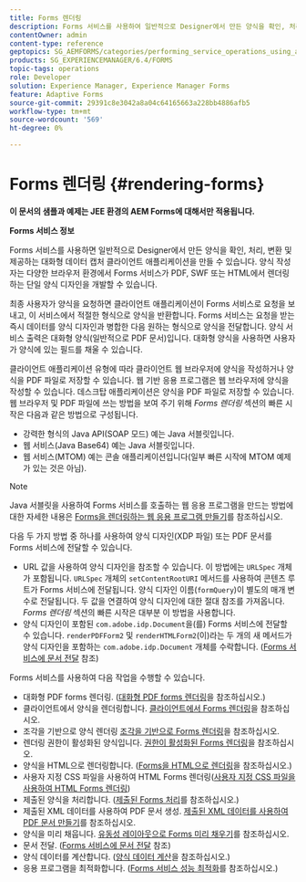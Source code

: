 ```yaml
---
title: Forms 렌더링
description: Forms 서비스를 사용하여 일반적으로 Designer에서 만든 양식을 확인, 처리, 변환 및 제공하는 대화형 데이터 캡처 클라이언트 애플리케이션을 만듭니다. 양식 작성자는 다양한 브라우저 환경에서 Forms 서비스가 PDF, SWF 또는 HTML에서 렌더링하는 단일 양식 디자인을 개발할 수 있습니다.
contentOwner: admin
content-type: reference
geptopics: SG_AEMFORMS/categories/performing_service_operations_using_apis
products: SG_EXPERIENCEMANAGER/6.4/FORMS
topic-tags: operations
role: Developer
solution: Experience Manager, Experience Manager Forms
feature: Adaptive Forms
source-git-commit: 29391c8e3042a8a04c64165663a228bb4886afb5
workflow-type: tm+mt
source-wordcount: '569'
ht-degree: 0%

---
```


# Forms 렌더링 {#rendering-forms}

**이 문서의 샘플과 예제는 JEE 환경의 AEM Forms에 대해서만 적용됩니다.**

**Forms 서비스 정보**

Forms 서비스를 사용하면 일반적으로 Designer에서 만든 양식을 확인, 처리, 변환 및 제공하는 대화형 데이터 캡처 클라이언트 애플리케이션을 만들 수 있습니다. 양식 작성자는 다양한 브라우저 환경에서 Forms 서비스가 PDF, SWF 또는 HTML에서 렌더링하는 단일 양식 디자인을 개발할 수 있습니다.

최종 사용자가 양식을 요청하면 클라이언트 애플리케이션이 Forms 서비스로 요청을 보내고, 이 서비스에서 적절한 형식으로 양식을 반환합니다. Forms 서비스는 요청을 받는 즉시 데이터를 양식 디자인과 병합한 다음 원하는 형식으로 양식을 전달합니다. 양식 서비스 출력은 대화형 양식(일반적으로 PDF 문서)입니다. 대화형 양식을 사용하면 사용자가 양식에 있는 필드를 채울 수 있습니다.

클라이언트 애플리케이션 유형에 따라 클라이언트 웹 브라우저에 양식을 작성하거나 양식을 PDF 파일로 저장할 수 있습니다. 웹 기반 응용 프로그램은 웹 브라우저에 양식을 작성할 수 있습니다. 데스크탑 애플리케이션은 양식을 PDF 파일로 저장할 수 있습니다. 웹 브라우저 및 PDF 파일에 쓰는 방법을 보여 주기 위해 *Forms 렌더링* 섹션의 빠른 시작은 다음과 같은 방법으로 구성됩니다.

* 강력한 형식의 Java API(SOAP 모드) 예는 Java 서블릿입니다.
* 웹 서비스(Java Base64) 예는 Java 서블릿입니다.
* 웹 서비스(MTOM) 예는 콘솔 애플리케이션입니다(일부 빠른 시작에 MTOM 예제가 있는 것은 아님).

>[!NOTE]
>
>Java 서블릿을 사용하여 Forms 서비스를 호출하는 웹 응용 프로그램을 만드는 방법에 대한 자세한 내용은 [Forms을 렌더링하는 웹 응용 프로그램 만들기](/help/forms/developing/creating-web-applications-renders-forms.md)를 참조하십시오.

다음 두 가지 방법 중 하나를 사용하여 양식 디자인(XDP 파일) 또는 PDF 문서를 Forms 서비스에 전달할 수 있습니다.

* URL 값을 사용하여 양식 디자인을 참조할 수 있습니다. 이 방법에는 `URLSpec` 개체가 포함됩니다. `URLSpec` 개체의 `setContentRootURI` 메서드를 사용하여 콘텐츠 루트가 Forms 서비스에 전달됩니다. 양식 디자인 이름(`formQuery`)이 별도의 매개 변수로 전달됩니다. 두 값을 연결하여 양식 디자인에 대한 절대 참조를 가져옵니다. *Forms 렌더링* 섹션의 빠른 시작은 대부분 이 방법을 사용합니다.
* 양식 디자인이 포함된 `com.adobe.idp.Document`을(를) Forms 서비스에 전달할 수 있습니다. `renderPDFForm2` 및 `renderHTMLForm2`(이)라는 두 개의 새 메서드가 양식 디자인을 포함하는 `com.adobe.idp.Document` 개체를 수락합니다. ([Forms 서비스에 문서 전달](/help/forms/developing/passing-documents-forms-service.md) 참조)

Forms 서비스를 사용하여 다음 작업을 수행할 수 있습니다.

* 대화형 PDF forms 렌더링. ([대화형 PDF forms 렌더링](/help/forms/developing/rendering-interactive-pdf-forms.md)을 참조하십시오.)
* 클라이언트에서 양식을 렌더링합니다. [클라이언트에서 Forms 렌더링](/help/forms/developing/rendering-forms-client.md)을 참조하십시오.
* 조각을 기반으로 양식 렌더링 [조각을 기반으로 Forms 렌더링](/help/forms/developing/rendering-forms-based-fragments.md)을 참조하십시오.
* 렌더링 권한이 활성화된 양식입니다. [권한이 활성화된 Forms 렌더링](/help/forms/developing/rendering-rights-enabled-forms.md)을 참조하십시오.
* 양식을 HTML으로 렌더링합니다. ([Forms을 HTML으로 렌더링](/help/forms/developing/rendering-forms-html.md)을 참조하십시오.)
* 사용자 지정 CSS 파일을 사용하여 HTML Forms 렌더링([사용자 지정 CSS 파일을 사용하여 HTML Forms 렌더링](/help/forms/developing/rendering-html-forms-using-custom.md))
* 제출된 양식을 처리합니다. ([제출된 Forms 처리](/help/forms/developing/handling-submitted-forms.md)를 참조하십시오.)
* 제출된 XML 데이터를 사용하여 PDF 문서 생성. [제출된 XML 데이터를 사용하여 PDF 문서 만들기](/help/forms/developing/creating-pdf-documents-submitted-xml.md)를 참조하십시오.
* 양식을 미리 채웁니다. [유동성 레이아웃으로 Forms 미리 채우기](/help/forms/developing/prepopulating-forms-flowable-layouts.md)를 참조하십시오.
* 문서 전달. ([Forms 서비스에 문서 전달](/help/forms/developing/passing-documents-forms-service.md) 참조)
* 양식 데이터를 계산합니다. ([양식 데이터 계산](/help/forms/developing/calculating-form-data.md)을 참조하십시오.)
* 응용 프로그램을 최적화합니다. ([Forms 서비스 성능 최적화](/help/forms/developing/optimizing-performance-forms-service.md)를 참조하십시오.)
